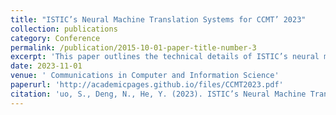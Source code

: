 ```yaml
---
title: "ISTIC’s Neural Machine Translation Systems for CCMT’ 2023"
collection: publications
category: Conference
permalink: /publication/2015-10-01-paper-title-number-3
excerpt: 'This paper outlines the technical details of ISTIC’s neural machine translation systems for the 19th China Conference on Machine Translation (CCMT 2023). ISTIC participated in two tasks: the Low Resource MT task (Vietnamese-Chinese, Czech-Chinese, Lao-Chinese, Mongolian-Chinese) and the Chinese-Centric Multilingual MT task (Vietnamese-Chinese, Thai-Chinese, Kazakh-Chinese, Hindi-Chinese, Uyghur-Chinese). Context-aware and multilingual systems were developed for these tasks. The paper focuses on the Transformer-based architecture, data preprocessing techniques, and strategies used, and evaluates the systems' performance across different methods.'
date: 2023-11-01
venue: ' Communications in Computer and Information Science'
paperurl: 'http://academicpages.github.io/files/CCMT2023.pdf'
citation: 'uo, S., Deng, N., He, Y. (2023). ISTIC’s Neural Machine Translation Systems for CCMT’ 2023. In: Feng, Y., Feng, C. (eds) Machine Translation. CCMT 2023. Communications in Computer and Information Science, vol 1922. Springer, Singapore. https://doi.org/10.1007/978-981-99-7894-6_9'
---
```

